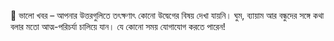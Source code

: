 🎉 ভালো খবর – আপনার উত্তরগুলিতে তৎক্ষণাৎ কোনো উদ্বেগের বিষয় দেখা যায়নি।
ঘুম, ব্যায়াম আর বন্ধুদের সঙ্গে কথা বলার মতো আত্ম-পরিচর্যা চালিয়ে যান।
যে কোনো সময় যোগাযোগ করতে পারেন!
